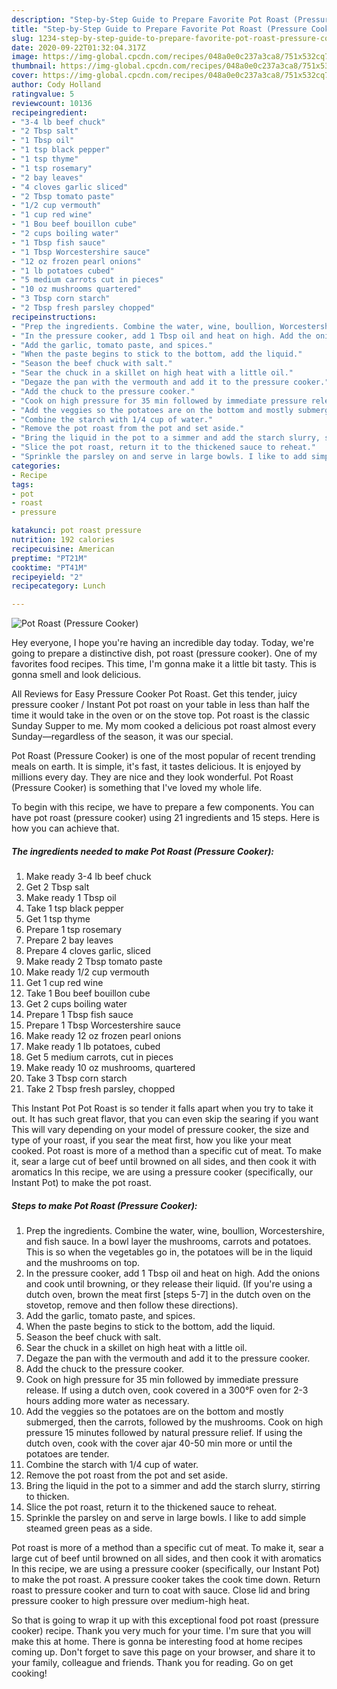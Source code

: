 ```yaml
---
description: "Step-by-Step Guide to Prepare Favorite Pot Roast (Pressure Cooker)"
title: "Step-by-Step Guide to Prepare Favorite Pot Roast (Pressure Cooker)"
slug: 1234-step-by-step-guide-to-prepare-favorite-pot-roast-pressure-cooker
date: 2020-09-22T01:32:04.317Z
image: https://img-global.cpcdn.com/recipes/048a0e0c237a3ca8/751x532cq70/pot-roast-pressure-cooker-recipe-main-photo.jpg
thumbnail: https://img-global.cpcdn.com/recipes/048a0e0c237a3ca8/751x532cq70/pot-roast-pressure-cooker-recipe-main-photo.jpg
cover: https://img-global.cpcdn.com/recipes/048a0e0c237a3ca8/751x532cq70/pot-roast-pressure-cooker-recipe-main-photo.jpg
author: Cody Holland
ratingvalue: 5
reviewcount: 10136
recipeingredient:
- "3-4 lb beef chuck"
- "2 Tbsp salt"
- "1 Tbsp oil"
- "1 tsp black pepper"
- "1 tsp thyme"
- "1 tsp rosemary"
- "2 bay leaves"
- "4 cloves garlic sliced"
- "2 Tbsp tomato paste"
- "1/2 cup vermouth"
- "1 cup red wine"
- "1 Bou beef bouillon cube"
- "2 cups boiling water"
- "1 Tbsp fish sauce"
- "1 Tbsp Worcestershire sauce"
- "12 oz frozen pearl onions"
- "1 lb potatoes cubed"
- "5 medium carrots cut in pieces"
- "10 oz mushrooms quartered"
- "3 Tbsp corn starch"
- "2 Tbsp fresh parsley chopped"
recipeinstructions:
- "Prep the ingredients. Combine the water, wine, boullion, Worcestershire, and fish sauce. In a bowl layer the mushrooms, carrots and potatoes. This is so when the vegetables go in, the potatoes will be in the liquid and the mushrooms on top."
- "In the pressure cooker, add 1 Tbsp oil and heat on high. Add the onions and cook until browning, or they release their liquid. (If you&#39;re using a dutch oven, brown the meat first [steps 5-7] in the dutch oven on the stovetop, remove and then follow these directions)."
- "Add the garlic, tomato paste, and spices."
- "When the paste begins to stick to the bottom, add the liquid."
- "Season the beef chuck with salt."
- "Sear the chuck in a skillet on high heat with a little oil."
- "Degaze the pan with the vermouth and add it to the pressure cooker."
- "Add the chuck to the pressure cooker."
- "Cook on high pressure for 35 min followed by immediate pressure release. If using a dutch oven, cook covered in a 300°F oven for 2-3 hours adding more water as necessary."
- "Add the veggies so the potatoes are on the bottom and mostly submerged, then the carrots, followed by the mushrooms. Cook on high pressure 15 minutes followed by natural pressure relief. If using the dutch oven, cook with the cover ajar 40-50 min more or until the potatoes are tender."
- "Combine the starch with 1/4 cup of water."
- "Remove the pot roast from the pot and set aside."
- "Bring the liquid in the pot to a simmer and add the starch slurry, stirring to thicken."
- "Slice the pot roast, return it to the thickened sauce to reheat."
- "Sprinkle the parsley on and serve in large bowls. I like to add simple steamed green peas as a side."
categories:
- Recipe
tags:
- pot
- roast
- pressure

katakunci: pot roast pressure 
nutrition: 192 calories
recipecuisine: American
preptime: "PT21M"
cooktime: "PT41M"
recipeyield: "2"
recipecategory: Lunch

---
```



![Pot Roast (Pressure Cooker)](https://img-global.cpcdn.com/recipes/048a0e0c237a3ca8/751x532cq70/pot-roast-pressure-cooker-recipe-main-photo.jpg)

Hey everyone, I hope you're having an incredible day today. Today, we're going to prepare a distinctive dish, pot roast (pressure cooker). One of my favorites food recipes. This time, I'm gonna make it a little bit tasty. This is gonna smell and look delicious.

All Reviews for Easy Pressure Cooker Pot Roast. Get this tender, juicy pressure cooker / Instant Pot pot roast on your table in less than half the time it would take in the oven or on the stove top. Pot roast is the classic Sunday Supper to me. My mom cooked a delicious pot roast almost every Sunday—regardless of the season, it was our special.

Pot Roast (Pressure Cooker) is one of the most popular of recent trending meals on earth. It is simple, it's fast, it tastes delicious. It is enjoyed by millions every day. They are nice and they look wonderful. Pot Roast (Pressure Cooker) is something that I've loved my whole life.


To begin with this recipe, we have to prepare a few components. You can have pot roast (pressure cooker) using 21 ingredients and 15 steps. Here is how you can achieve that.

<!--inarticleads1-->

##### The ingredients needed to make Pot Roast (Pressure Cooker):

1. Make ready 3-4 lb beef chuck
1. Get 2 Tbsp salt
1. Make ready 1 Tbsp oil
1. Take 1 tsp black pepper
1. Get 1 tsp thyme
1. Prepare 1 tsp rosemary
1. Prepare 2 bay leaves
1. Prepare 4 cloves garlic, sliced
1. Make ready 2 Tbsp tomato paste
1. Make ready 1/2 cup vermouth
1. Get 1 cup red wine
1. Take 1 Bou beef bouillon cube
1. Get 2 cups boiling water
1. Prepare 1 Tbsp fish sauce
1. Prepare 1 Tbsp Worcestershire sauce
1. Make ready 12 oz frozen pearl onions
1. Make ready 1 lb potatoes, cubed
1. Get 5 medium carrots, cut in pieces
1. Make ready 10 oz mushrooms, quartered
1. Take 3 Tbsp corn starch
1. Take 2 Tbsp fresh parsley, chopped


This Instant Pot Pot Roast is so tender it falls apart when you try to take it out. It has such great flavor, that you can even skip the searing if you want This will vary depending on your model of pressure cooker, the size and type of your roast, if you sear the meat first, how you like your meat cooked. Pot roast is more of a method than a specific cut of meat. To make it, sear a large cut of beef until browned on all sides, and then cook it with aromatics In this recipe, we are using a pressure cooker (specifically, our Instant Pot) to make the pot roast. 

<!--inarticleads2-->

##### Steps to make Pot Roast (Pressure Cooker):

1. Prep the ingredients. Combine the water, wine, boullion, Worcestershire, and fish sauce. In a bowl layer the mushrooms, carrots and potatoes. This is so when the vegetables go in, the potatoes will be in the liquid and the mushrooms on top.
1. In the pressure cooker, add 1 Tbsp oil and heat on high. Add the onions and cook until browning, or they release their liquid. (If you&#39;re using a dutch oven, brown the meat first [steps 5-7] in the dutch oven on the stovetop, remove and then follow these directions).
1. Add the garlic, tomato paste, and spices.
1. When the paste begins to stick to the bottom, add the liquid.
1. Season the beef chuck with salt.
1. Sear the chuck in a skillet on high heat with a little oil.
1. Degaze the pan with the vermouth and add it to the pressure cooker.
1. Add the chuck to the pressure cooker.
1. Cook on high pressure for 35 min followed by immediate pressure release. If using a dutch oven, cook covered in a 300°F oven for 2-3 hours adding more water as necessary.
1. Add the veggies so the potatoes are on the bottom and mostly submerged, then the carrots, followed by the mushrooms. Cook on high pressure 15 minutes followed by natural pressure relief. If using the dutch oven, cook with the cover ajar 40-50 min more or until the potatoes are tender.
1. Combine the starch with 1/4 cup of water.
1. Remove the pot roast from the pot and set aside.
1. Bring the liquid in the pot to a simmer and add the starch slurry, stirring to thicken.
1. Slice the pot roast, return it to the thickened sauce to reheat.
1. Sprinkle the parsley on and serve in large bowls. I like to add simple steamed green peas as a side.


Pot roast is more of a method than a specific cut of meat. To make it, sear a large cut of beef until browned on all sides, and then cook it with aromatics In this recipe, we are using a pressure cooker (specifically, our Instant Pot) to make the pot roast. A pressure cooker takes the cook time down. Return roast to pressure cooker and turn to coat with sauce. Close lid and bring pressure cooker to high pressure over medium-high heat. 

So that is going to wrap it up with this exceptional food pot roast (pressure cooker) recipe. Thank you very much for your time. I'm sure that you will make this at home. There is gonna be interesting food at home recipes coming up. Don't forget to save this page on your browser, and share it to your family, colleague and friends. Thank you for reading. Go on get cooking!
